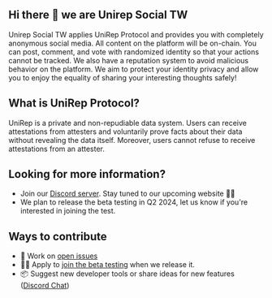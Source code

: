 ## Hi there 👋 we are Unirep Social TW
Unirep Social TW applies UniRep Protocol and provides you with completely anonymous social media. All content on the platform will be on-chain. You can post, comment, and vote with randomized identity so that your actions cannot be tracked. We also have a reputation system to avoid malicious behavior on the platform. We aim to protect your identity privacy and allow you to enjoy the equality of sharing your interesting thoughts safely! 

## What is UniRep Protocol? 
UniRep is a private and non-repudiable data system. Users can receive attestations from attesters and voluntarily prove facts about their data without revealing the data itself. Moreover, users cannot refuse to receive attestations from an attester.

## Looking for more information?
* Join our [Discord server](https://discord.gg/ERewdVR9). Stay tuned to our upcoming website 🙌🏻
* We plan to release the beta testing in Q2 2024, let us know if you're interested in joining the test. 

## Ways to contribute
* 🔧 Work on [open issues](https://github.com/social-tw/social-tw-website/issues)
* 🙌🏻 Apply to [join the beta testing](https://forms.gle/1v4FJUz9fwuLLC4P6) when we release it. 
* 📦 Suggest new developer tools or share ideas for new features ([Discord Chat](https://discord.gg/ERewdVR9))

<!-- ## Who are we?
Unirep Social TW is one of the side projects supported by Privacy & Scaling Explorations (PSE), a multidisciplinary team supported by the Ethereum Foundation. PSE explores new use cases for zero-knowledge proofs and other cryptographic primitives.
-->

<!--

**Here are some ideas to get you started:**

🙋‍♀️ A short introduction - what is your organization all about?
🌈 Contribution guidelines - how can the community get involved?
👩‍💻 Useful resources - where can the community find your docs? Is there anything else the community should know?
🍿 Fun facts - what does your team eat for breakfast?
🧙 Remember, you can do mighty things with the power of [Markdown](https://docs.github.com/github/writing-on-github/getting-started-with-writing-and-formatting-on-github/basic-writing-and-formatting-syntax)
-->
